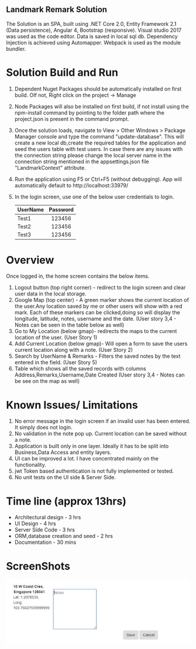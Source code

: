 ## Landmark Remark Solution

The Solution is an SPA, built using .NET Core 2.0, Entity Framework 2.1 (Data persistence), Angular 4, Bootstrap (responsive). Visual studio 2017 was used as the code editor. Data is saved in local sql db. Dependency Injection is achieved using Automapper. Webpack is used as the module bundler. 

# Solution Build and Run
1. Dependent Nuget Packages should be automatically installed on first build. OIf not, Right click on the project -> Manage
2. Node Packages will also be installed on first build, if not install using the npm-install command by pointing to the folder path where the project.json is present in the command prompt.
3. Once the solution loads, navigate to View > Other Windows >  Package Manager console and type the command "update-database". This will create a new local db,create the required tables for the application and seed the users table with test users. In case there are any issues with the connection string please change the local server name in the connection string mentioned in the appsettings.json file "LandmarkContext" attribute.
4. Run the application using F5 or Ctrl+F5 (without debugging). App will automatically default to http://localhost:33979/
5. In the login screen, use one of the below user credentials to login.
	
   | UserName | Password | 
   |----------|:--------:|
   | Test1    | 123456   |
   | Test2	  | 123456   |
   | Test3    | 123456   |
 
# Overview
Once logged in, the home screen contains the below items.
1. Logout button (top right corner) - redirect to the login screen and clear user data in the local storage.
2. Google Map (top center) - A green marker shows the current location of the user.Any location saved by me or other users will show with a red mark. Each of these markers can be clicked,doing so will display the longitude, latitude, notes, username and the date. (User story 3,4 - Notes can be seen in the table below as well)
3. Go to My Location (below gmap)- redirects the maps to the current location of the user. (User Story 1)
4. Add Current Location (below gmap)- Will open a form to save the users current location along with a note. (User Story 2)
5. Search by UserName & Remarks - Filters the saved notes by the text entered in the field. (User Story 5)
6. Table which shows all the saved records with columns Address,Remarks,Username,Date Created (User story 3,4 - Notes can be see on the map as well)

# Known Issues/ Limitations
1. No error message in the login screen if an invalid user has been entered. It simply does not login.
2. No validation in the note pop up. Current location can be saved without a note.
3. Application is built only in one layer. Ideally it has to be split into Business,Data Access and entity layers.
4. UI can be improved a lot. I have concentrated mainly on the functionality.
5. jwt Token based authentication is not fully implemented or tested.
6. No unit tests on the UI side & Server Side.

# Time line (approx 13hrs)
 * Architectural design - 3 hrs
 * UI Design - 4 hrs
 * Server Side Code - 3 hrs
 * ORM,database creation and seed - 2 hrs
 * Documentation - 30 mins

# ScreenShots
![Home](/Screenshots/AddNotes.JPG "HomePage")
